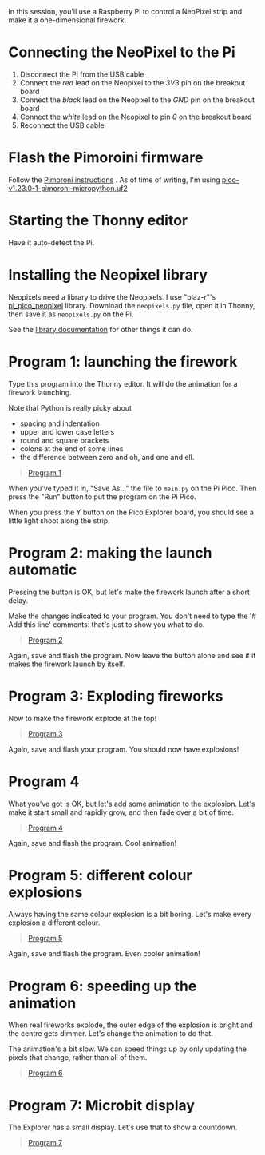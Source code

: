 In this session, you'll use a Raspberry Pi to control a NeoPixel strip and make it a one-dimensional firework.

# Connecting the NeoPixel to the Pi

1. Disconnect the Pi from the USB cable
2. Connect the _red_ lead on the Neopixel to the _3V3_ pin on the breakout board
3. Connect the _black_ lead on the Neopixel to the _GND_ pin on the breakout board
4. Connect the _white_ lead on the Neopixel to pin _0_ on the breakout board
5. Reconnect the USB cable

# Flash the Pimoroini firmware

Follow the [Pimoroni instructions](https://learn.pimoroni.com/article/getting-started-with-pico#installing-the-custom-firmware) . As of time of writing, I'm using [pico-v1.23.0-1-pimoroni-micropython.uf2](https://github.com/pimoroni/pimoroni-pico/releases)

# Starting the Thonny editor

Have it auto-detect the Pi.

# Installing the Neopixel library

Neopixels need a library to drive the Neopixels. I use "blaz-r"'s [pi_pico_neopixel](https://github.com/blaz-r/pi_pico_neopixel?tab=readme-ov-file) library. Download the `neopixels.py` file, open it in Thonny, then save it as `neopixels.py` on the Pi.

See the [library documentation](https://github.com/blaz-r/pi_pico_neopixel/wiki/Library-methods-documentation) for other things it can do.


# Program 1: launching the firework
Type this program into the Thonny editor. It will do the animation for a firework launching.

Note that Python is really picky about 
* spacing and indentation
* upper and lower case letters
* round and square brackets
* colons at the end of some lines
* the difference between zero and oh, and one and ell.

> [Program 1](https://github.com/NeilNjae/one-dimensional-fireworks/blob/master/pi-pico-version/main1.py)

When you've typed it in, "Save As…" the file to `main.py` on the Pi Pico. Then press the "Run" button to put the program on the Pi Pico.

When you press the Y button on the Pico Explorer board, you should see a little light shoot along the strip.

# Program 2: making the launch automatic
Pressing the button is OK, but let's make the firework launch after a short delay.

Make the changes indicated to your program. You don't need to type the '# Add this line' comments: that's just to show you what to do.

> [Program 2](https://github.com/NeilNjae/one-dimensional-fireworks/blob/master/fireworks2.py)

Again, save and flash the program. Now leave the button alone and see if it makes the firework launch by itself.

# Program 3: Exploding fireworks
Now to make the firework explode at the top!

> [Program 3](https://github.com/NeilNjae/one-dimensional-fireworks/blob/master/fireworks3.py)

Again, save and flash your program. You should now have explosions!

# Program 4
What you've got is OK, but let's add some animation to the explosion. Let's make it start small and rapidly grow, and then fade over a bit of time.

> [Program 4](https://github.com/NeilNjae/one-dimensional-fireworks/blob/master/fireworks4.py)

Again, save and flash the program. Cool animation!

# Program 5: different colour explosions
Always having the same colour explosion is a bit boring. Let's make every explosion a different colour.

> [Program 5](https://github.com/NeilNjae/one-dimensional-fireworks/blob/master/fireworks5.py)

Again, save and flash the program. Even cooler animation!

# Program 6: speeding up the animation
When real fireworks explode, the outer edge of the explosion is bright and the centre gets dimmer. Let's change the animation to do that. 

The animation's a bit slow. We can speed things up by only updating the pixels that change, rather than all of them.

> [Program 6](https://github.com/NeilNjae/one-dimensional-fireworks/blob/master/fireworks6.py)

# Program 7: Microbit display
The Explorer has a small display. Let's use that to show a countdown.

> [Program 7](https://github.com/NeilNjae/one-dimensional-fireworks/blob/master/fireworks7.py)
